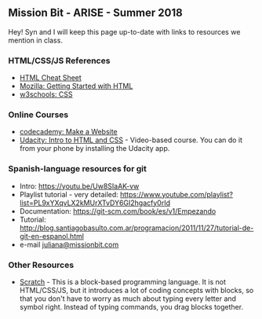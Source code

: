 ## Mission Bit - ARISE - Summer 2018

Hey! Syn and I will keep this page up-to-date with links to resources we mention in class.

### HTML/CSS/JS References
- [HTML Cheat Sheet](https://hostingfacts.com/html-cheat-sheet/)
- [Mozilla: Getting Started with HTML](https://developer.mozilla.org/en-US/docs/Learn/HTML/Introduction_to_HTML/Getting_started)
- [w3schools: CSS](https://www.w3schools.com/html/html_css.asp)

### Online Courses
- [codecademy: Make a Website](https://www.codecademy.com/learn/make-a-website)
- [Udacity: Intro to HTML and CSS](https://www.udacity.com/course/intro-to-html-and-css--ud001) - Video-based course. You can do it from your phone by installing the Udacity app.

### Spanish-language resources for git
- Intro: https://youtu.be/Uw8SIaAK-vw 
- Playlist tutorial - very detailed: https://www.youtube.com/playlist?list=PL9xYXqvLX2kMUrXTvDY6GI2hgacfy0rId 
- Documentation: https://git-scm.com/book/es/v1/Empezando 
- Tutorial: http://blog.santiagobasulto.com.ar/programacion/2011/11/27/tutorial-de-git-en-espanol.html 
- e-mail juliana@missionbit.com

### Other Resources
- [Scratch](https://scratch.mit.edu/) - This is a block-based programming language. It is not HTML/CSS/JS, but it introduces a lot of coding concepts with blocks, so that you don't have to worry as much about typing every letter and symbol right. Instead of typing commands, you drag blocks together.
